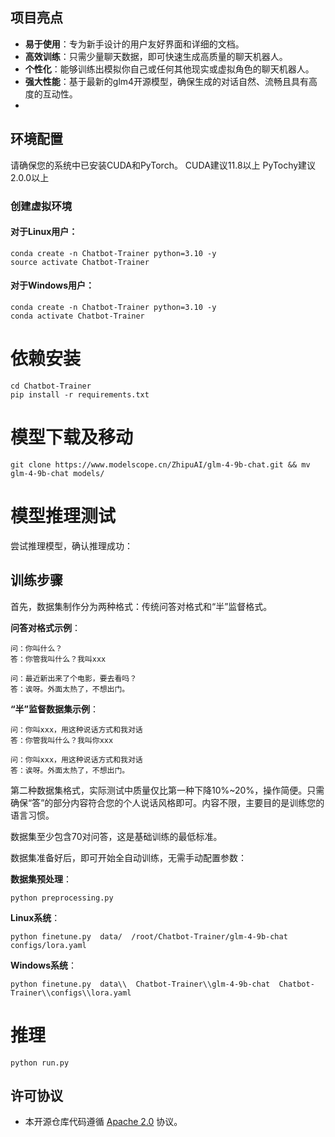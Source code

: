 ## 项目亮点

- **易于使用**：专为新手设计的用户友好界面和详细的文档。
- **高效训练**：只需少量聊天数据，即可快速生成高质量的聊天机器人。
- **个性化**：能够训练出模拟你自己或任何其他现实或虚拟角色的聊天机器人。
- **强大性能**：基于最新的glm4开源模型，确保生成的对话自然、流畅且具有高度的互动性。
- 
## 环境配置

请确保您的系统中已安装CUDA和PyTorch。
CUDA建议11.8以上
PyTochy建议2.0.0以上

### 创建虚拟环境

#### 对于Linux用户：
```
conda create -n Chatbot-Trainer python=3.10 -y
source activate Chatbot-Trainer
```

#### 对于Windows用户：
```
conda create -n Chatbot-Trainer python=3.10 -y
conda activate Chatbot-Trainer
```

# 依赖安装
```
cd Chatbot-Trainer
pip install -r requirements.txt
```

# 模型下载及移动
```
git clone https://www.modelscope.cn/ZhipuAI/glm-4-9b-chat.git && mv glm-4-9b-chat models/
```

# 模型推理测试
尝试推理模型，确认推理成功：

## 训练步骤

首先，数据集制作分为两种格式：传统问答对格式和“半”监督格式。

**问答对格式示例**：
```
问：你叫什么？
答：你管我叫什么？我叫xxx

问：最近新出来了个电影，要去看吗？
答：诶呀。外面太热了，不想出门。
```

**“半”监督数据集示例**：
```
问：你叫xxx，用这种说话方式和我对话
答：你管我叫什么？我叫你xxx

问：你叫xxx，用这种说话方式和我对话
答：诶呀。外面太热了，不想出门。
```

第二种数据集格式，实际测试中质量仅比第一种下降10%~20%，操作简便。只需确保“答”的部分内容符合您的个人说话风格即可。内容不限，主要目的是训练您的语言习惯。

数据集至少包含70对问答，这是基础训练的最低标准。

数据集准备好后，即可开始全自动训练，无需手动配置参数：

**数据集预处理**：
```
python preprocessing.py
```

**Linux系统**：
```
python finetune.py  data/  /root/Chatbot-Trainer/glm-4-9b-chat  configs/lora.yaml
```

**Windows系统**：
```
python finetune.py  data\\  Chatbot-Trainer\\glm-4-9b-chat  Chatbot-Trainer\\configs\\lora.yaml
```

# 推理
```
python run.py
```

## 许可协议

+ 本开源仓库代码遵循 [Apache 2.0](LICENSE) 协议。
